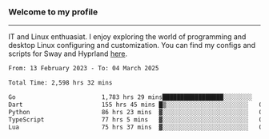 ### Welcome to my profile

---

IT and Linux enthuasiat. I enjoy exploring the world of programming and desktop Linux configuring and customization. You can find my configs and scripts for Sway and Hyprland [here](https://github.com/uroborosq/mess-of-linux-configurations).

<!-- <div display="block">
 	<img align="left" width="48%" alt="isocalendar" src=".github/metrics/isocalendar_metrics.svg" />
	<img align="center" width="48%" alt="contributions" src=".github/metrics/contributions_metrics.svg" />
	<img align="center" alt="languages" src=".github/metrics/languages_metrics.svg" />
</div> -->

<!-- ![](https://komarev.com/ghpvc/?username=uroborosq&color=success&style=flat-square) -->
<!-- [](https://img.shields.io/github/last-commit/uroborosq/uroborosq?label=Profile%20updated&style=flat-square) -->

<!--START_SECTION:waka-->

```txt
From: 13 February 2023 - To: 04 March 2025

Total Time: 2,598 hrs 32 mins

Go                        1,783 hrs 29 mins█████████████████░░░░░░░░   68.00 %
Dart                      155 hrs 45 mins █▒░░░░░░░░░░░░░░░░░░░░░░░   05.94 %
Python                    86 hrs 23 mins  ▓░░░░░░░░░░░░░░░░░░░░░░░░   03.29 %
TypeScript                77 hrs 5 mins   ▓░░░░░░░░░░░░░░░░░░░░░░░░   02.94 %
Lua                       75 hrs 37 mins  ▓░░░░░░░░░░░░░░░░░░░░░░░░   02.88 %
```

<!--END_SECTION:waka-->
